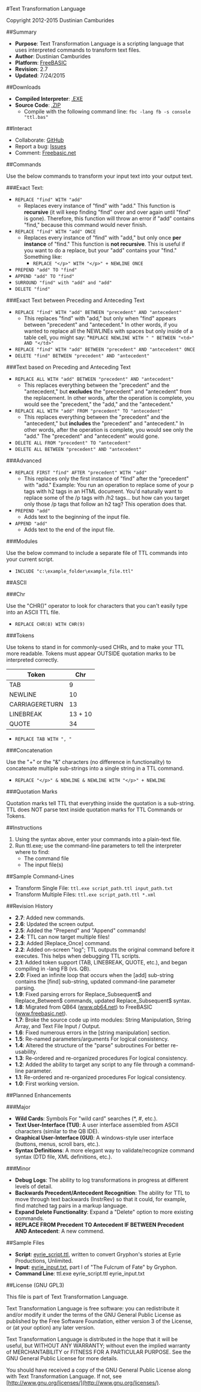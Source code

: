 ﻿#Text Transformation Language

Copyright 2012-2015 Dustinian Camburides

##Summary

* **Purpose**: Text Transformation Language is a scripting language that uses interpreted commands to transform text files.
* **Author**: Dustinian Camburides
* **Platform**: [FreeBASIC](http://www.freebasic.net)
* **Revision**: 2.7
* **Updated**: 7/24/2015

##Downloads

* **Compiled Interpreter**: [.EXE](http://www.dustinian.com/_downloads/ttl.exe)
* **Source Code**: [.ZIP](http://www.dustinian.com/_downloads/text_transformation_language.zip)
	* Compile with the following command line: `fbc -lang fb -s console "ttl.bas"`

##Interact

* Collaborate: [GitHub](https://github.com/dustinian/ttl)
* Report a bug: [Issues](https://github.com/dustinian/ttl/issues)
* Comment: [Freebasic.net](http://www.freebasic.net/forum/viewtopic.php?f=8&t=21197)

##Commands

Use the below commands to transform your input text into your output text.

###Exact Text:

* `REPLACE "find" WITH "add"`
	* Replaces every instance of "find" with "add." This function is **recursive** (it will keep finding "find" over and over again until "find" is gone). Therefore, this function will throw an error if "add" contains "find," because this command would never finish.
* `REPLACE "find" WITH "add" ONCE`
	* Replaces every instance of "find" with "add," but only once **per instance** of "find." This function is **not recursive**. This is useful if you want to do a replace, but your "add" contains your "find." Something like:
		* `REPLACE "</p>" WITH "</p>" + NEWLINE ONCE`
* `PREPEND "add" TO "find"`
* `APPEND "add" TO "find"`
* `SURROUND "find" with "add" and "add"`
* `DELETE "find"`

###Exact Text between Preceding and Anteceding Text

* `REPLACE "find" WITH "add" BETWEEN "precedent" AND "antecedent"`
	* This replaces "find" with "add," but only when "find" appears between "precedent" and "antecedent." In other words, if you wanted to replace all the NEWLINEs with spaces but only inside of a table cell, you might say:
		*`REPLACE NEWLINE WITH " " BETWEEN "<td>" AND "</td>"`
* `REPLACE "find" WITH "add" BETWEEN "precedent" AND "antecedent" ONCE`
* `DELETE "find" BETWEEN "precedent" AND "antecedent"`

###Text based on Preceding and Anteceding Text

* `REPLACE ALL WITH "add" BETWEEN "precedent" AND "antecedent"`
	* This replaces everything between the "precedent" and the "antecedent," but **excludes** the "precedent" and "antecedent" from the replacement. In other words, after the operation is complete, you would see the "precedent," the "add," and the "antecedent."
* `REPLACE ALL WITH "add" FROM "precedent" TO "antecedent"`
	* This replaces everything between the "precedent" and the "antecedent," but **includes** the "precedent" and "antecedent." In other words, after the operation is complete, you would see only the "add." The "precedent" and "antecedent" would gone.
* `DELETE ALL FROM "precedent" TO "antecedent"`
* `DELETE ALL BETWEEN "precedent" AND "antecedent"`

###Advanced

* `REPLACE FIRST "find" AFTER "precedent" WITH "add"`
	* This replaces only the first instance of "find" after the "precedent" with "add." Example: You run an operation to replace some of your p tags with h2 tags in an HTML document. You'd naturally want to replace some of the /p tags with /h2 tags... but how can you target only those /p tags that follow an h2 tag? This operation does that.
* `PREPEND "add"`
	* Adds text to the beginning of the input file.
* `APPEND "add"`
	* Adds text to the end of the input file.

###Modules

Use the below command to include a separate file of TTL commands into your current script.

* `INCLUDE "c:\example_folder\example_file.ttl"`

##ASCII

###Chr

Use the "CHR()" operator to look for characters that you can't easily type into an ASCII TTL file.

* `REPLACE CHR(8) WITH CHR(9)`

###Tokens

Use tokens to stand in for commonly-used CHRs, and to make your TTL more readable. Tokens must appear OUTSIDE quotation marks to be interpreted correctly.

Token | Chr
------|----
TAB | 9
NEWLINE | 10
CARRIAGERETURN | 13
LINEBREAK | 13 + 10
QUOTE | 34

* `REPLACE TAB WITH ", "`

###Concatenation

Use the "+" or the "&" characters (no difference in functionality) to concatenate multiple sub-strings into a single string in a TTL command.

* `REPLACE "</p>" & NEWLINE & NEWLINE WITH "</p>" + NEWLINE`

###Quotation Marks

Quotation marks tell TTL that everything inside the quotation is a sub-string. TTL does NOT parse text inside quotation marks for TTL Commands or Tokens.

##Instructions

1. Using the syntax above, enter your commands into a plain-text file.
2. Run ttl.exe; use the command-line parameters to tell the interpreter where to find:
	* The command file
	* The input file(s)

##Sample Command-Lines

* Transform Single File: `ttl.exe script_path.ttl input_path.txt`
* Transform Multiple Files: `ttl.exe script_path.ttl *.xml`

##Revision History

* **2.7**: Added new commands.
* **2.6**: Updated the screen output.
* **2.5**: Added the "Prepend" and "Append" commands!
* **2.4**: TTL can now target multiple files!
* **2.3**: Added [Replace_Once] command.
* **2.2**: Added on-screen "log"; TTL outputs the original command before it executes. This helps when debugging TTL scripts.
* **2.1**: Added token support (TAB, LINEBREAK, QUOTE, etc.), and began compiling in -lang FB (vs. QB).
* **2.0**: Fixed an infinite loop that occurs when the [add] sub-string contains the [find] sub-string, updated command-line parameter parsing.
* **1.9**: Fixed parsing errors for Replace_Subsequent$ and Replace_Between$ commands, updated Replace_Subsequent$ syntax.
* **1.8**: Migrated from QB64 (www.qb64.net) to FreeBASIC (www.freebasic.net).
* **1.7**: Broke the source code up into modules: String Manipulation, String Array, and Text File Input / Output.
* **1.6**: Fixed numerous errors in the [string manipulation] section.
* **1.5**: Re-named parameters/arguments For logical consistency.
* **1.4**: Altered the structure of the "parse" subroutines For better re-usability.
* **1.3**: Re-ordered and re-organized procedures For logical consistency.
* **1.2**: Added the ability to target any script to any file through a command-line parameter.
* **1.1**: Re-ordered and re-organized procedures For logical consistency.
* **1.0**: First working version.

##Planned Enhancements

###Major
* **Wild Cards**: Symbols For "wild card" searches (*, #, etc.).
* **Text User-Interface (TUI)**: A user interface assembled from ASCII characters (similar to the QB IDE).
* **Graphical User-Interface (GUI)**: A windows-style user interface (buttons, menus, scroll bars, etc.).
* **Syntax Definitions**: A more elegant way to validate/recognize command syntax (DTD file, XML definitions, etc.).

###Minor

* **Debug Logs**: The ability to log transformations in progress at different levels of detail.
* **Backwards Precedent/Antecedent Recognition**: The ability for TTL to move through text backwards (InstrRev) so that it could, for example, find matched tag pairs in a markup language.
* **Expand Delete Functionality**: Expand a "Delete" option to more existing commands.
* **REPLACE FROM Precedent TO Antecedent IF BETWEEN Precedent AND Antecedent**: A new commend.

##Sample Files

* **Script**: [eyrie_script.ttl](http://www.dustinian.com/_downloads/eyrie_script.ttl), written to convert Gryphon's stories at Eyrie Productions, Unlimited.
* **Input**: [eyrie_input.txt](http://www.dustinian.com/_downloads/eyrie_input.txt), part I of "The Fulcrum of Fate" by Gryphon.
* **Command Line**: ttl.exe eyrie_script.ttl eyrie_input.txt

##License (GNU GPL3)

This file is part of Text Transformation Language.

Text Transformation Language is free software: you can redistribute it and/or modify it under the terms of the GNU General Public License as published by the Free Software Foundation, either version 3 of the License, or (at your option) any later version.

Text Transformation Language is distributed in the hope that it will be useful, but WITHOUT ANY WARRANTY; without even the implied warranty of MERCHANTABILITY or FITNESS FOR A PARTICULAR PURPOSE. See the GNU General Public License for more details.

You should have received a copy of the GNU General Public License along with Text Transformation Language.  If not, see [http://www.gnu.org/licenses/](http://www.gnu.org/licenses/).